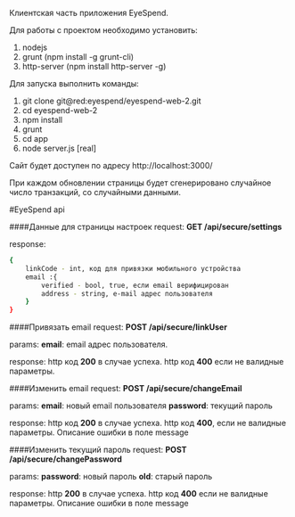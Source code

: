 Клиентская часть приложения EyeSpend.

Для работы с проектом необходимо установить:

1. nodejs
2. grunt (npm install -g grunt-cli)
3. http-server (npm install http-server -g)

Для запуска выполнить команды:

1. git clone git@red:eyespend/eyespend-web-2.git
2. cd eyespend-web-2
3. npm install
4. grunt
5. cd app
6. node server.js [real]

Сайт будет доступен по адресу http://localhost:3000/

При каждом обновлении страницы будет сгенерировано случайное число транзакций, со случайными данными.


#EyeSpend api

####Данные для страницы настроек
request:
**GET /api/secure/settings**

response:
```sh
{
	linkCode - int, код для привязки мобильного устройства 
	email :{
		verified - bool, true, если email верифицирован
		address - string, e-mail адрес пользователя
	}
}
```
####Привязать email
request: 
**POST /api/secure/linkUser**

params: 
**email**:  email адрес пользователя.

response:
http код **200** в случае успеха.
http код **400** если не валидные параметры.

####Изменить email
request: 
**POST /api/secure/changeEmail**

params:
**email**:  новый email пользователя 
**password**:  текущий пароль

response:
http код **200** в случае успеха.
http код **400**, если не валидные параметры. Описание ошибки в поле message

####Изменить текущий пароль
request:
**POST /api/secure/changePassword**

params:
**password**: новый пароль
**old**: старый пароль

response:
http **200** в случае успеха.
http код **400** если не валидные параметры.  Описание ошибки в поле message